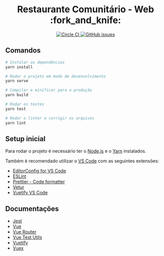 <h1 align="center">Restaurante Comunitário - Web :fork_and_knife:</h1>
<p align="center">
    <a href="https://circleci.com/gh/restaurante-popular-catolicasc/web">
        <img alt="Circle CI" src="https://circleci.com/gh/restaurante-popular-catolicasc/web/tree/master.svg?style=svg">
    </a>
    <a href="https://github.com/restaurante-popular-catolicasc/web/issues">
        <img alt="GitHub issues" src="https://img.shields.io/github/issues/restaurante-popular-catolicasc/web">
    </a>
</p>

## Comandos

```bash
# Instalar as dependências
yarn install

# Rodar o projeto em modo de desenvolvimento
yarn serve

# Compilar e minificar para a produção
yarn build

# Rodar os testes
yarn test

# Rodar o linter e corrigir os arquivos
yarn lint
```

## Setup inicial

Para rodar o projeto é necessário ter o [Node.js](https://nodejs.org/en/) e o [Yarn](https://yarnpkg.com/lang/en/) instalados.

Também é recomendado utilizar o [VS Code](https://code.visualstudio.com) com as seguintes extensões:

- [EditorConfig for VS Code](https://marketplace.visualstudio.com/items?itemName=EditorConfig.EditorConfig)
- [ESLint](https://marketplace.visualstudio.com/items?itemName=dbaeumer.vscode-eslint)
- [Prettier - Code formatter](https://marketplace.visualstudio.com/items?itemName=esbenp.prettier-vscode)
- [Vetur](https://marketplace.visualstudio.com/items?itemName=octref.vetur)
- [Vuetify VS Code](https://marketplace.visualstudio.com/items?itemName=vuetifyjs.vuetify-vscode)

## Documentações

- [Jest](https://jestjs.io/docs/pt-BR/getting-started)
- [Vue](https://br.vuejs.org/v2/guide/)
- [Vue Router](https://router.vuejs.org/guide/)
- [Vue Test Utils](https://vue-test-utils.vuejs.org)
- [Vuetify](https://vuetifyjs.com/pt-BR/getting-started/quick-start)
- [Vuex](https://vuex.vuejs.org/ptbr/)
